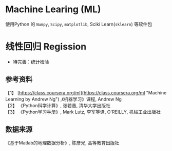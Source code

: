 Machine Learing (ML)
===========

使用Python 的 `Numpy`, `Scipy`, `matplotlib`, Sciki Learn(`sklearn`) 等软件包

# 线性回归 Regission
   * 待完善：统计检验

参考资料
----------
【1】 [https://class.coursera.org/ml](https://class.coursera.org/ml "Machine Learning by Andrew Ng") ,《机器学习》课程, Andrew Ng<br />
【2】 《Python科学计算》, 张若愚, 清华大学出版社<br />
【3】 《Python学习手册》, Mark Lutz, 李军等译, O'REILLY, 机械工业出版社<br />

数据来源
----------
《基于Matlab的地理数据分析》, 陈彦光, 高等教育出版社<br />
